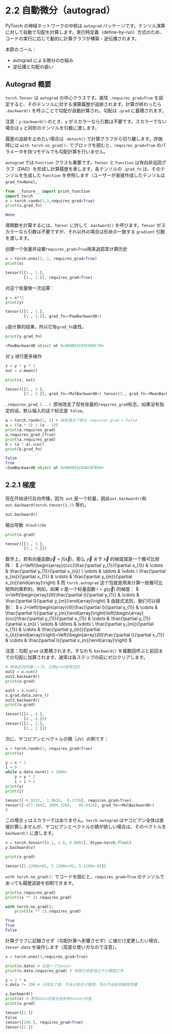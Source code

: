 # 2.2 自動微分（autograd）

PyTorch の神経ネットワークの中核は `autograd` パッケージです。テンソル演算に対して自動で勾配を計算します。実行時定義（define-by-run）方式のため、コードの実行に応じて動的に計算グラフが構築・逆伝播されます。

本節のゴール：

- autograd による微分の仕組み
- 逆伝播と勾配の扱い

## Autograd 概要
`torch.Tensor` は `autograd` の中心クラスです。属性 `.requires_grad=True` を設定すると、そのテンソルに対する演算履歴が追跡されます。計算が終わったら `.backward()` を呼ぶことで勾配が自動計算され、勾配は `.grad` に蓄積されます。

注意：`y.backward()` のとき、`y` がスカラーなら引数は不要です。スカラーでない場合は `y` と同形のテンソルを引数に渡します。

履歴の追跡を止めたい場合は `.detach()` で計算グラフから切り離します。評価時には `with torch.no_grad():` でブロックを囲むと、`requires_grad=True` のパラメータを持つモデルでも勾配計算を行いません。

`autograd` では `Function` クラスも重要です。`Tensor` と `Function` は有向非巡回グラフ（DAG）を形成し計算履歴を表します。各テンソルの `.grad_fn` は、そのテンソルを生成した `Function` を参照します（ユーザーが直接作成したテンソルは `grad_fn=None`）。

```python
from __future__ import print_function
import torch
x = torch.randn(3,3,requires_grad=True)
print(x.grad_fn)
```
```python
None
```
導関数を計算するには、`Tensor` に対して `.backward()` を呼びます。`Tensor` がスカラーなら引数は不要ですが、それ以外の場合は形状の一致する `gradient` 引数を渡します。

创建一个张量并设置`requires_grad=True`用来追踪其计算历史

```python
x = torch.ones(2, 2, requires_grad=True)
print(x)
```
```python
tensor([[1., 1.],
        [1., 1.]], requires_grad=True)
```

对这个张量做一次运算：

```python
y = x**2
print(y)
```
```python
tensor([[1., 1.],
        [1., 1.]], grad_fn=<PowBackward0>)
```

`y`是计算的结果，所以它有`grad_fn`属性。

```python
print(y.grad_fn)
```
```python
<PowBackward0 object at 0x000001CB45988C70>
```

对 y 进行更多操作

```python
z = y * y * 3
out = z.mean()

print(z, out)
```
```python
tensor([[3., 3.],
        [3., 3.]], grad_fn=<MulBackward0>) tensor(3., grad_fn=<MeanBackward0>)
```
`.requires_grad_(...) `原地改变了现有张量的` requires_grad `标志。如果没有指定的话，默认输入的这个标志是` False`。

```python
a = torch.randn(2, 2) # 缺失情况下默认 requires_grad = False
a = ((a * 3) / (a - 1))
print(a.requires_grad)
a.requires_grad_(True)
print(a.requires_grad)
b = (a * a).sum()
print(b.grad_fn)
```
```python
False
True
<SumBackward0 object at 0x000001CB4A19FB50>
```


## 2.2.1 梯度

现在开始进行反向传播，因为` out` 是一个标量，因此` out.backward() `和` out.backward(torch.tensor(1.))` 等价。

```python
out.backward()
```

输出导数` d(out)/dx`

```python
print(x.grad)
```
```python
tensor([[3., 3.],
        [3., 3.]])
```
数学上，若有向量函数$\vec{y}=f(\vec{x})$，那么 $\vec{y}$ 关于 $\vec{x}$ 的梯度就是一个雅可比矩阵：
$
J=\left(\begin{array}{ccc}\frac{\partial y_{1}}{\partial x_{1}} & \cdots & \frac{\partial y_{1}}{\partial x_{n}} \\ \vdots & \ddots & \vdots \\ \frac{\partial y_{m}}{\partial x_{1}} & \cdots & \frac{\partial y_{m}}{\partial x_{n}}\end{array}\right)
$
而 `torch.autograd` 这个包就是用来计算一些雅可比矩阵的乘积的。例如，如果 $v$ 是一个标量函数 $l = g(\vec{y})$ 的梯度：
$
v=\left(\begin{array}{lll}\frac{\partial l}{\partial y_{1}} & \cdots & \frac{\partial l}{\partial y_{m}}\end{array}\right)
$
由链式法则，我们可以得到：
$
v J=\left(\begin{array}{lll}\frac{\partial l}{\partial y_{1}} & \cdots & \frac{\partial l}{\partial y_{m}}\end{array}\right)\left(\begin{array}{ccc}\frac{\partial y_{1}}{\partial x_{1}} & \cdots & \frac{\partial y_{1}}{\partial x_{n}} \\ \vdots & \ddots & \vdots \\ \frac{\partial y_{m}}{\partial x_{1}} & \cdots & \frac{\partial y_{m}}{\partial x_{n}}\end{array}\right)=\left(\begin{array}{lll}\frac{\partial l}{\partial x_{1}} & \cdots & \frac{\partial l}{\partial x_{n}}\end{array}\right)
$


注意：勾配 `grad` は累積されます。すなわち `backward()` を複数回呼ぶと前回までの勾配に加算されます。通常は各ステップの前にゼロクリアします。

```python
# 再来反向传播⼀一次，注意grad是累加的
out2 = x.sum()
out2.backward()
print(x.grad)

out3 = x.sum()
x.grad.data.zero_()
out3.backward()
print(x.grad)
```
```python
tensor([[4., 4.],
        [4., 4.]])
tensor([[1., 1.],
        [1., 1.]])
```
次に、ヤコビアンとベクトルの積（Jv）の例です：

```python
x = torch.randn(3, requires_grad=True)
print(x)

y = x * 2
i = 0
while y.data.norm() < 1000:
    y = y * 2
    i = i + 1
print(y)
print(i)
```
```python
tensor([-0.9332,  1.9616,  0.1739], requires_grad=True)
tensor([-477.7843, 1004.3264,   89.0424], grad_fn=<MulBackward0>)
8
```

この場合 `y` はスカラーではありません。`torch.autograd` はヤコビアン全体は直接計算しませんが、ヤコビアンとベクトルの積が欲しい場合は、そのベクトルを `backward()` に渡します。

```python
v = torch.tensor([0.1, 1.0, 0.0001], dtype=torch.float)
y.backward(v)

print(x.grad)
```
```python
tensor([5.1200e+01, 5.1200e+02, 5.1200e-02])
```

`with torch.no_grad():` でコードを囲むと、`requires_grad=True` のテンソルであっても履歴追跡を抑制できます。

```python
print(x.requires_grad)
print((x ** 2).requires_grad)

with torch.no_grad():
    print((x ** 2).requires_grad)
```
```python
True
True
False
```

計算グラフに記録させず（勾配計算へ影響させず）に値だけ変更したい場合、`tensor.data` を操作します（高度な使い方なので注意）。

```python
x = torch.ones(1,requires_grad=True)

print(x.data) # 还是一个tensor
print(x.data.requires_grad) # 但是已经是独立于计算图之外

y = 2 * x
x.data *= 100 # 只改变了值，不会记录在计算图，所以不会影响梯度传播

y.backward()
print(x) # 更改data的值也会影响tensor的值 
print(x.grad)
```
```python
tensor([1.])
False
tensor([100.], requires_grad=True)
tensor([2.])
```











